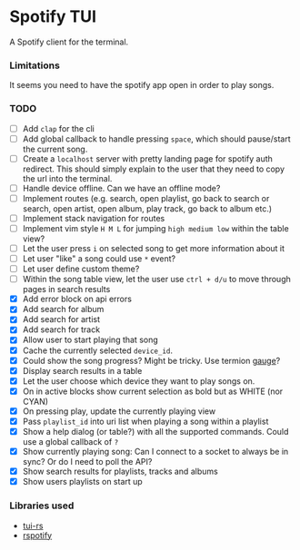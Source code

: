# Spotify TUI

A Spotify client for the terminal.

### Limitations

It seems you need to have the spotify app open in order to play songs.

### TODO

- [ ] Add `clap` for the cli
- [ ] Add global callback to handle pressing `space`, which should pause/start the current song.
- [ ] Create a `localhost` server with pretty landing page for spotify auth redirect. This should simply explain to the user that they need to copy the url into the terminal.
- [ ] Handle device offline. Can we have an offline mode?
- [ ] Implement routes (e.g. search, open playlist, go back to search or search, open artist, open album, play track, go back to album etc.)
- [ ] Implement stack navigation for routes
- [ ] Implement vim style `H M L` for jumping `high medium low` within the table view?
- [ ] Let the user press `i` on selected song to get more information about it
- [ ] Let user "like" a song could use `*` event?
- [ ] Let user define custom theme?
- [ ] Within the song table view, let the user use `ctrl + d/u` to move through pages in search results
- [x] Add error block on api errors
- [x] Add search for album
- [x] Add search for artist
- [x] Add search for track
- [x] Allow user to start playing that song
- [x] Cache the currently selected `device_id`.
- [x] Could show the song progress? Might be tricky. Use termion [gauge](https://github.com/fdehau/tui-rs/blob/master/examples/gauge.rs)?
- [x] Display search results in a table
- [x] Let the user choose which device they want to play songs on.
- [x] On in active blocks show current selection as bold but as WHITE (nor CYAN)
- [x] On pressing play, update the currently playing view
- [x] Pass `playlist_id` into uri list when playing a song within a playlist
- [x] Show a help dialog (or table?) with all the supported commands. Could use a global callback of `?`
- [x] Show currently playing song: Can I connect to a socket to always be in sync? Or do I need to poll the API?
- [x] Show search results for playlists, tracks and albums
- [x] Show users playlists on start up

### Libraries used

- [tui-rs](https://github.com/fdehau/tui-rs)
- [rspotify](https://github.com/ramsayleung/rspotify)
